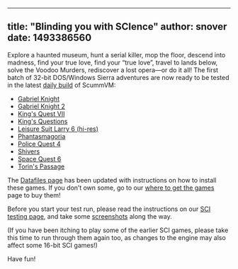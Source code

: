 
---
title: "Blinding you with SCIence"
author: snover
date: 1493386560
---

Explore a haunted museum, hunt a serial killer, mop the floor, descend into madness, find your true love, find your “true love”, travel to lands below, solve the Voodoo Murders, rediscover a lost opera—or do it all! The first batch of 32-bit DOS/Windows Sierra adventures are now ready to be tested in the latest [daily build](/downloads/#daily) of ScummVM:

*   [Gabriel Knight](http://wiki.scummvm.org/index.php/Gabriel_Knight)
*   [Gabriel Knight 2](http://wiki.scummvm.org/index.php/The_Beast_Within)
*   [King's Quest VII](http://wiki.scummvm.org/index.php/King%27s_Quest_VII)
*   [King's Questions](http://wiki.scummvm.org/index.php/King%27s_Questions)
*   [Leisure Suit Larry 6 (hi-res)](http://wiki.scummvm.org/index.php/Leisure_Suit_Larry_6)
*   [Phantasmagoria](http://wiki.scummvm.org/index.php/Phantasmagoria)
*   [Police Quest 4](http://wiki.scummvm.org/index.php/Police_Quest_IV)
*   [Shivers](http://wiki.scummvm.org/index.php/Shivers)
*   [Space Quest 6](http://wiki.scummvm.org/index.php/Space_Quest_6)
*   [Torin's Passage](http://wiki.scummvm.org/index.php/Torin%27s_Passage)

The [Datafiles page](http://wiki.scummvm.org/index.php/Datafiles#All_SCI32_.28SCI2.2F3.29_games) has been updated with instructions on how to install these games. If you don’t own some, go to our [where to get the games](http://wiki.scummvm.org/index.php/Where_to_get_the_games#Sierra_Games) page to buy them!

Before you start your test run, please read the instructions on our [SCI testing page](http://wiki.scummvm.org/index.php/SCI/Testing), and take some [screenshots](http://wiki.scummvm.org/index.php/Screenshots) along the way.

(If you have been itching to play some of the earlier SCI games, please take this time to run through them again too, as changes to the engine may also affect some 16-bit SCI games!)

Have fun!
